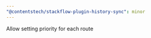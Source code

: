 ```yaml
---
"@contentstech/stackflow-plugin-history-sync": minor
---
```


Allow setting priority for each route
